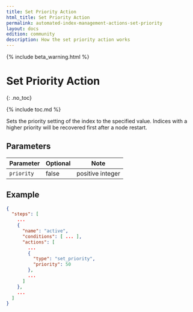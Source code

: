 ```yaml
---
title: Set Priority Action
html_title: Set Priority Action
permalink: automated-index-management-actions-set-priority
layout: docs
edition: community
description: How the set priority action works
---
```

<!--- Copyright 2023 floragunn GmbH -->

{% include beta_warning.html %}

# Set Priority Action
{: .no_toc}

{% include toc.md %}

Sets the priority setting of the index to the specified value.
Indices with a higher priority will be recovered first after a node restart.

## Parameters

| Parameter  | Optional | Note             |
|------------|----------|------------------|
| `priority` | false    | positive integer |

## Example

```json
{
  "steps": [
    ...
    {
      "name": "active",
      "conditions": [ ... ],
      "actions": [
        ...
        {
          "type": "set_priority",
          "priority": 50
        },
        ...
      ]
    },
    ...
  ]
}
```
